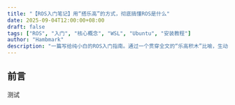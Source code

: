 ```yaml
---
title: "【ROS入门笔记】用“搭乐高”的方式，彻底搞懂ROS是什么"
date: 2025-09-04T12:00:00+08:00
draft: false
tags: ["ROS", "入门", "核心概念", "WSL", "Ubuntu", "安装教程"]
author: "Hambmark"
description: "一篇写给纯小白的ROS入门指南。通过一个贯穿全文的“乐高积木”比喻，生动解读ROS的核心概念，并附上在WSL Ubuntu 24.04上安装ROS2 Jazzy的完整步骤。"
---
```


## 前言

测试

